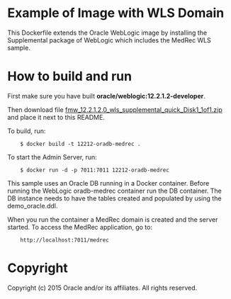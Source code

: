 Example of Image with WLS Domain
================================
This Dockerfile extends the Oracle WebLogic image by installing the Supplemental package of WebLogic which includes the MedRec WLS sample.

# How to build and run
First make sure you have built **oracle/weblogic:12.2.1.2-developer**. 

Then download file [fmw_12.2.1.2.0_wls_supplemental_quick_Disk1_1of1.zip](http://www.oracle.com/technetwork/middleware/weblogic/downloads/wls-for-dev-1703574.html) and place it next to this README.

To build, run:

        $ docker build -t 12212-oradb-medrec .

To start the Admin Server, run:

        $ docker run -d -p 7011:7011 12212-oradb-medrec

This sample uses an Oracle DB running in a Docker container. Before running the WebLogic oradb-medrec container run the DB container.  The DB instance needs to have the tables created and populated by using the demo_oracle.ddl.

When you run the container a MedRec domain is created and the server started. To access the MedRec application, go to:

        http://localhost:7011/medrec

# Copyright
Copyright (c) 2015 Oracle and/or its affiliates. All rights reserved.
